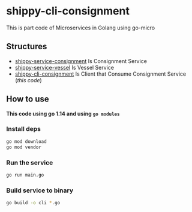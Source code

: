 # shippy-cli-consignment

This is part code of Microservices in Golang using go-micro

## Structures

- [shippy-service-consignment](https://github.com/repodevs/shippy-service-consignment) Is Consignment Service
- [shippy-service-vessel](https://github.com/repodevs/shippy-service-vessel) Is Vessel Service
- [shippy-cli-consignment](https://github.com/repodevs/shippy-cli-consignment) Is Client that Consume Consignment Service (_this code_)

## How to use

**This code using go 1.14 and using `go modules`**

### Install deps

```sh
go mod download
go mod vendor
```

### Run the service

```sh
go run main.go
```

### Build service to binary

```sh
go build -o cli *.go
```
